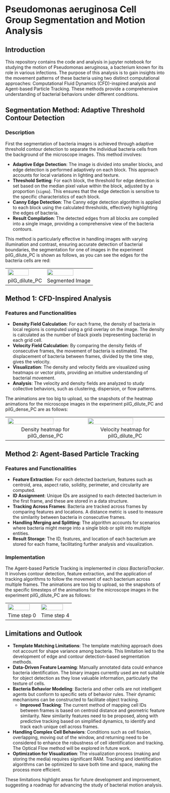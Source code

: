 # Pseudomonas aeruginosa Cell Group Segmentation and Motion Analysis

## Introduction

This repository contains the code and analysis in jupyter notebook for studying the motion of Pseudomonas aeruginosa, a bacterium known for its role in various infections. The purpose of this analysis is to gain insights into the movement patterns of these bacteria using two distinct computational approaches: Computational Fluid Dynamics (CFD)-inspired analysis and Agent-based Particle Tracking. These methods provide a comprehensive understanding of bacterial behaviors under different conditions.

## Segmentation Method: Adaptive Threshold Contour Detection

### Description

First the segmentation of bacteria images is achieved through adaptive threshold contour detection to separate the individual bacteria cells from the background of the microscope images. This method involves:

- **Adaptive Edge Detection**: The image is divided into smaller blocks, and edge detection is performed adaptively on each block. This approach accounts for local variations in lighting and texture.
- **Threshold Setting**: For each block, the threshold for edge detection is set based on the median pixel value within the block, adjusted by a proportion (`sigma`). This ensures that the edge detection is sensitive to the specific characteristics of each block.
- **Canny Edge Detection**: The Canny edge detection algorithm is applied to each block using the calculated thresholds, effectively highlighting the edges of bacteria.
- **Result Compilation**: The detected edges from all blocks are compiled into a single image, providing a comprehensive view of the bacteria contours.

This method is particularly effective in handling images with varying illumination and contrast, ensuring accurate detection of bacterial boundaries, the segmentation for one of images in the experiment pilG_dilute_PC is shown as follows, as you can see the edges for the bacteria cells are red:

<table>
  <tr>
    <td><img src="https://github.com/JuWu-19/Cells_Group_Segmentation_Tracking/assets/58901415/52c744d2-3558-4ece-bc9b-43b53b1c31f2" width="78%"/></td>
    <td><img src="https://github.com/JuWu-19/Cells_Group_Segmentation_Tracking/assets/58901415/b3b48b4a-ea77-498e-88d4-547959d7d8ed" width="78%"/></td>
  </tr>
  <tr>
    <td align="center">pilG_dilute_PC</td>
    <td align="center">Segmented Image</td>
  </tr>
</table>

## Method 1: CFD-Inspired Analysis

### Features and Functionalities

- **Density Field Calculation**: For each frame, the density of bacteria in local regions is computed using a grid overlay on the image. The density is calculated as the number of black pixels (representing bacteria) in each grid cell.
- **Velocity Field Calculation**: By comparing the density fields of consecutive frames, the movement of bacteria is estimated. The displacement of bacteria between frames, divided by the time step, gives the velocity.
- **Visualization**: The density and velocity fields are visualized using heatmaps or vector plots, providing an intuitive understanding of bacterial movement.
- **Analysis**: The velocity and density fields are analyzed to study collective behaviors, such as clustering, dispersion, or flow patterns.

The animations are too big to upload, so the snapshots of the heatmap animations for the microscope images in the experiment pilG_dilute_PC and pilG_dense_PC are as follows:
<table>
  <tr>
    <td><img src="https://github.com/JuWu-19/Cells_Group_Segmentation_Tracking/assets/58901415/afbc95a1-15a4-4dff-8aed-023545801358" width="78%"/></td>
    <td><img src="https://github.com/JuWu-19/Cells_Group_Segmentation_Tracking/assets/58901415/81f7c2f4-909e-47d1-92af-34aa857d2223" width="78%"/></td>
  </tr>
  <tr>
    <td align="center">Density heatmap for pilG_dense_PC</td>
    <td align="center">Velocity heatmap for pilG_dilute_PC</td>
  </tr>
</table>

## Method 2: Agent-Based Particle Tracking

### Features and Functionalities

- **Feature Extraction**: For each detected bacterium, features such as centroid, area, aspect ratio, solidity, perimeter, and circularity are computed.
- **ID Assignment**: Unique IDs are assigned to each detected bacterium in the first frame, and these are stored in a data structure.
- **Tracking Across Frames**: Bacteria are tracked across frames by comparing features and locations. A distance metric is used to measure the similarity between bacteria in consecutive frames.
- **Handling Merging and Splitting**: The algorithm accounts for scenarios where bacteria might merge into a single blob or split into multiple entities.
- **Result Storage**: The ID, features, and location of each bacterium are stored for each frame, facilitating further analysis and visualization.

### Implementation

The Agent-based Particle Tracking is implemented in *class BacteriaTracker*. It involves contour detection, feature extraction, and the application of tracking algorithms to follow the movement of each bacterium across multiple frames. The animations are too big to upload, so the snapshots of the specific timesteps of the animations for the microscope images in the experiment pilG_dilute_PC are as follows:
<table>
  <tr>
    <td><img src="https://github.com/JuWu-19/Cells_Group_Segmentation_Tracking/assets/58901415/fcfbfd90-265f-4f0f-9504-8487f751fe92" width="88%"/></td>
    <td><img src="https://github.com/JuWu-19/Cells_Group_Segmentation_Tracking/assets/58901415/783876c3-600b-402c-977e-844984099f9b" width="88%"/></td>
  </tr>
  <tr>
    <td align="center">Time step 0</td>
    <td align="center">Time step 4</td>
  </tr>
</table>

## Limitations and Outlook

- **Template Matching Limitations**: The template matching approach does not account for shape variance among bacteria. This limitation led to the development of edge and contour detection-based segmentation methods.
- **Data-Driven Feature Learning**: Manually annotated data could enhance bacteria identification. The binary images currently used are not suitable for object detection as they lose valuable information, particularly the texture of cells.
- **Bacteria Behavior Modeling**: Bacteria and other cells are not intelligent agents but conform to specific sets of behavior rules. Their dynamic mechanisms can be constructed to facilitate object tracking.
  - **Improved Tracking**: The current method of mapping cell IDs between frames is based on centroid distance and geometric feature similarity. New similarity features need to be proposed, along with predictive tracking based on simplified dynamics, to identify and track each unique cell across frames.
- **Handling Complex Cell Behaviors**: Conditions such as cell fission, overlapping, moving out of the window, and returning need to be considered to enhance the robustness of cell identification and tracking. The Optical Flow method will be explored in future work.
- **Optimization for Visualization**: The visualization process (making and storing the media) requires significant RAM. Tracking and identification algorithms can be optimized to save both time and space, making the process more efficient.

These limitations highlight areas for future development and improvement, suggesting a roadmap for advancing the study of bacterial motion analysis.
